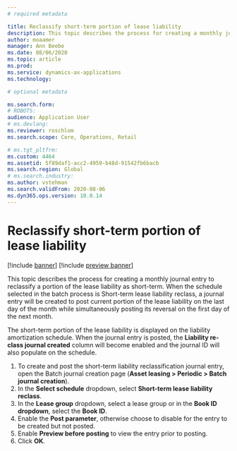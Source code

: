 ```yaml
---
# required metadata

title: Reclassify short-term portion of lease liability
description: This topic describes the process for creating a monthly journal entry to reclassify a portion of the lease liability as short-term.
author: moaamer
manager: Ann Beebe
ms.date: 08/06/2020
ms.topic: article
ms.prod: 
ms.service: dynamics-ax-applications
ms.technology: 

# optional metadata

ms.search.form: 
# ROBOTS: 
audience: Application User
# ms.devlang: 
ms.reviewer: roschlom
ms.search.scope: Core, Operations, Retail

# ms.tgt_pltfrm: 
ms.custom: 4464
ms.assetid: 5f89daf1-acc2-4959-b48d-91542fb6bacb
ms.search.region: Global
# ms.search.industry: 
ms.author: vstehman
ms.search.validFrom: 2020-08-06
ms.dyn365.ops.version: 10.0.14
---
```


# Reclassify short-term portion of lease liability

[!include [banner](../includes/banner.md)]
[!include [preview banner](../includes/preview-banner.md)]

This topic describes the process for creating a monthly journal entry to reclassify a portion of the lease liability as short-term. When the schedule selected in the batch process is Short-term lease liability reclass, a journal entry will be created to post current portion of the lease liability on the last day of the month while simultaneously posting its reversal on the first day of the next month.

The short-term portion of the lease liability is displayed on the liability amortization schedule. When the journal entry is posted, the **Liability re-class journal created** column will become enabled and the journal ID will also populate on the schedule.

1.	To create and post the short-term liability reclassification journal entry, open the Batch journal creation page (**Asset leasing > Periodic > Batch journal creation**).
2.	In the **Select schedule** dropdown, select **Short-term lease liability reclass**.
3.	In the **Lease group** dropdown, select a lease group or in the **Book ID dropdown**, select the **Book ID**.
4.	Enable the **Post parameter**, otherwise choose to disable for the entry to be created but not posted.
5.	Enable **Preview before posting** to view the entry prior to posting.
6.	Click **OK**.
